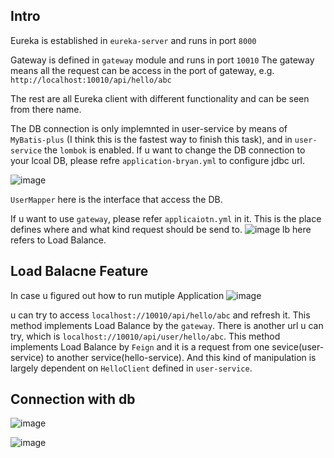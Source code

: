 ## Intro

Eureka is established in `eureka-server` and runs in port `8000`

Gateway is defined in `gateway` module and runs in port `10010` The gateway means all the request can be access in the port of gateway, e.g. `http://localhost:10010/api/hello/abc`

The rest are all Eureka client with different functionality and can be seen from there name.

The DB connection is only implemnted in user-service by means of `MyBatis-plus` (I think this is the fastest way to finish this task), and in `user-service` the `lombok` is enabled. If u want to change the DB connection to your lcoal DB, please refre `application-bryan.yml` to configure jdbc url.

![image](https://github.com/DEAN-Cherry/Spring-Cloud-Demo/assets/76607677/96bf3b4e-78d1-452b-8279-25e7c45515bf)

`UserMapper` here is the interface that access the DB.

If u want to use `gateway`, please refer `applicaiotn.yml` in it. This is the place defines where and what kind request should be send to.
![image](https://github.com/DEAN-Cherry/Spring-Cloud-Demo/assets/76607677/f6bcdf5b-32ad-4a33-b6b2-fb169f18b9bf)
lb here refers to Load Balance.

## Load Balacne Feature

In case u figured out how to run mutiple Application ![image](https://github.com/DEAN-Cherry/Spring-Cloud-Demo/assets/76607677/29b62035-3377-483f-9cf2-25bf5f943a8e)

u can try to access `localhost://10010/api/hello/abc` and refresh it. This method implements Load Balance by the `gateway`.
There is another url u can try, which is `localhost://10010/api/user/hello/abc`. This method implements Load Balance by `Feign` and it is a request from one sevice(user-service) to another service(hello-service).
And this kind of manipulation is largely dependent on `HelloClient` defined in `user-service`. 


## Connection with db
![image](https://github.com/DEAN-Cherry/Spring-Cloud-Demo/assets/76607677/6b9201b4-5d4d-49d3-b6af-dd85c5996a7f)

![image](https://github.com/DEAN-Cherry/Spring-Cloud-Demo/assets/76607677/cd180197-e5ff-47c5-99b6-62e18d000a2f)


